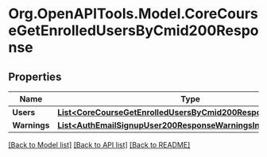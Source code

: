 # Org.OpenAPITools.Model.CoreCourseGetEnrolledUsersByCmid200Response

## Properties

Name | Type | Description | Notes
------------ | ------------- | ------------- | -------------
**Users** | [**List&lt;CoreCourseGetEnrolledUsersByCmid200ResponseUsersInner&gt;**](CoreCourseGetEnrolledUsersByCmid200ResponseUsersInner.md) |  | 
**Warnings** | [**List&lt;AuthEmailSignupUser200ResponseWarningsInner&gt;**](AuthEmailSignupUser200ResponseWarningsInner.md) |  | [optional] 

[[Back to Model list]](../README.md#documentation-for-models) [[Back to API list]](../README.md#documentation-for-api-endpoints) [[Back to README]](../README.md)

